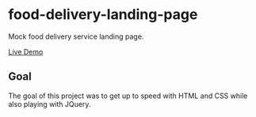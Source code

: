 # food-delivery-landing-page

Mock food delivery service landing page.

[Live Demo](https://voynovinc.github.io/food-delivery-landing-page/ "View live here")

## Goal

The goal of this project was to get up to speed with HTML and CSS while also playing with JQuery.